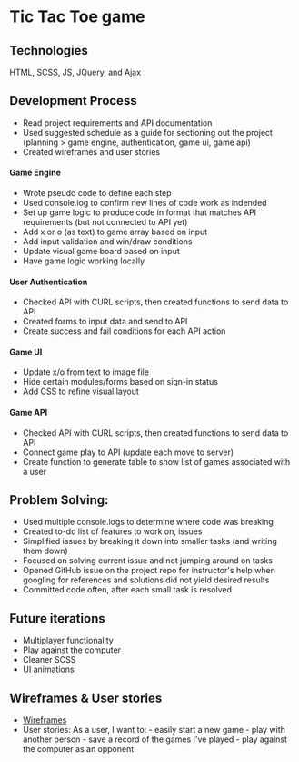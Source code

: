 # Tic Tac Toe game

## Technologies
HTML, SCSS, JS, JQuery, and Ajax

## Development Process
- Read project requirements and API documentation
- Used suggested schedule as a guide for sectioning out the project (planning > game engine, authentication, game ui, game api)
- Created wireframes and user stories

#### Game Engine
- Wrote pseudo code to define each step
- Used console.log to confirm new lines of code work as indended
- Set up game logic to produce code in format that matches API requirements (but not connected to API yet)
- Add x or o (as text) to game array based on input
- Add input validation and win/draw conditions
- Update visual game board based on input
- Have game logic working locally

#### User Authentication
- Checked API with CURL scripts, then created functions to send data to API
- Created forms to input data and send to API
- Create success and fail conditions for each API action

#### Game UI
- Update x/o from text to image file
- Hide certain modules/forms based on sign-in status
- Add CSS to refine visual layout

#### Game API
- Checked API with CURL scripts, then created functions to send data to API
- Connect game play to API (update each move to server)
- Create function to generate table to show list of games associated with a user

## Problem Solving:
- Used multiple console.logs to determine where code was breaking
- Created to-do list of features to work on, issues
- Simplified issues by breaking it down into smaller tasks (and writing them down)
- Focused on solving current issue and not jumping around on tasks
- Opened GitHub issue on the project repo for instructor's help when googling for references and solutions did not yield desired results
- Committed code often, after each small task is resolved

## Future iterations
- Multiplayer functionality
- Play against the computer
- Cleaner SCSS
- UI animations

## Wireframes & User stories
- [Wireframes](https://drive.google.com/file/d/1gER1tb7slxYF9eQXwuovR7W7cz3UFb8t/view?usp=sharing)
- User stories:
As a user, I want to:
      - easily start a new game
      - play with another person
      - save a record of the games I've played
      - play against the computer as an opponent
